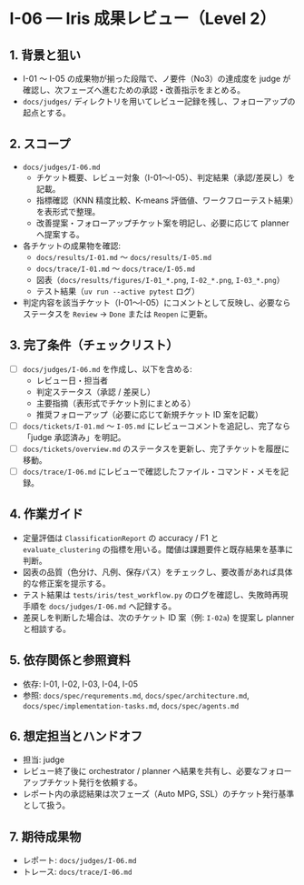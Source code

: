 # I-06 — Iris 成果レビュー（Level 2）

## 1. 背景と狙い
- I-01 〜 I-05 の成果物が揃った段階で、ノ要件（No3）の達成度を judge が確認し、次フェーズへ進むための承認・改善指示をまとめる。
- `docs/judges/` ディレクトリを用いてレビュー記録を残し、フォローアップの起点とする。

## 2. スコープ
- `docs/judges/I-06.md`
  - チケット概要、レビュー対象（I-01〜I-05）、判定結果（承認/差戻し）を記載。
  - 指標確認（KNN 精度比較、K-means 評価値、ワークフローテスト結果）を表形式で整理。
  - 改善提案・フォローアップチケット案を明記し、必要に応じて planner へ提案する。
- 各チケットの成果物を確認:
  - `docs/results/I-01.md` 〜 `docs/results/I-05.md`
  - `docs/trace/I-01.md` 〜 `docs/trace/I-05.md`
  - 図表（`docs/results/figures/I-01_*.png`, `I-02_*.png`, `I-03_*.png`）
  - テスト結果（`uv run --active pytest` ログ）
- 判定内容を該当チケット（I-01〜I-05）にコメントとして反映し、必要ならステータスを `Review` → `Done` または `Reopen` に更新。

## 3. 完了条件（チェックリスト）
- [ ] `docs/judges/I-06.md` を作成し、以下を含める:
  - レビュー日・担当者
  - 判定ステータス（承認 / 差戻し）
  - 主要指摘（表形式でチケット別にまとめる）
  - 推奨フォローアップ（必要に応じて新規チケット ID 案を記載）
- [ ] `docs/tickets/I-01.md` 〜 `I-05.md` にレビューコメントを追記し、完了なら「judge 承認済み」を明記。
- [ ] `docs/tickets/overview.md` のステータスを更新し、完了チケットを履歴に移動。
- [ ] `docs/trace/I-06.md` にレビューで確認したファイル・コマンド・メモを記録。

## 4. 作業ガイド
- 定量評価は `ClassificationReport` の accuracy / F1 と `evaluate_clustering` の指標を用いる。閾値は課題要件と既存結果を基準に判断。
- 図表の品質（色分け、凡例、保存パス）をチェックし、要改善があれば具体的な修正案を提示する。
- テスト結果は `tests/iris/test_workflow.py` のログを確認し、失敗時再現手順を `docs/judges/I-06.md` へ記録する。
- 差戻しを判断した場合は、次のチケット ID 案（例: `I-02a`) を提案し planner と相談する。

## 5. 依存関係と参照資料
- 依存: I-01, I-02, I-03, I-04, I-05
- 参照: `docs/spec/requrements.md`, `docs/spec/architecture.md`, `docs/spec/implementation-tasks.md`, `docs/spec/agents.md`

## 6. 想定担当とハンドオフ
- 担当: judge
- レビュー終了後に orchestrator / planner へ結果を共有し、必要なフォローアップチケット発行を依頼する。
- レポート内の承認結果は次フェーズ（Auto MPG, SSL）のチケット発行基準として扱う。

## 7. 期待成果物
- レポート: `docs/judges/I-06.md`
- トレース: `docs/trace/I-06.md`
